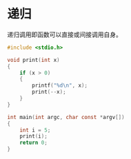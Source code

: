 # 递归

递归调用即函数可以直接或间接调用自身。

```c
#include <stdio.h>

void print(int x)
{
	if (x > 0)
	{
		printf("%d\n", x);
		print(--x);
	}
}

int main(int argc, char const *argv[])
{
	int i = 5;
	print(i);
    return 0;
}
```

